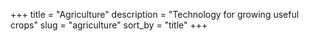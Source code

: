 +++
title = "Agriculture"
description = "Technology for growing useful crops"
slug = "agriculture"
sort_by = "title"
+++